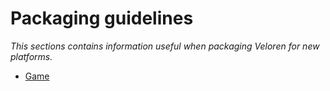 # Packaging guidelines

_This sections contains information useful when packaging Veloren for new platforms._

- [Game](game.md)

